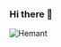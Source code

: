 ### **Hi there** 👋
![Hemant](https://user-images.githubusercontent.com/51831690/143681653-17134edd-1ca8-44c5-8c73-0c6d1f7f1f7c.gif)
<!--
**h3nsure/h3nsure** is a ✨ _special_ ✨ repository because its `README.md` (this file) appears on your GitHub profile.

Here are some ideas to get you started:

- 🔭 I’m currently working on ...
- 🌱 I’m currently learning ...
- 👯 I’m looking to collaborate on ...
- 🤔 I’m looking for help with ...
- 💬 Ask me about ...
- 📫 How to reach me: ...
- 😄 Pronouns: ...
- ⚡ Fun fact: ...
-->
